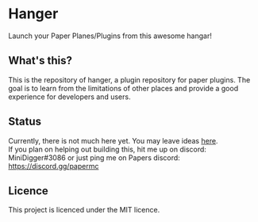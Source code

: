 # Hanger
Launch your Paper Planes/Plugins from this awesome hangar!

## What's this?

This is the repository of hanger, a plugin repository for paper plugins. 
The goal is to learn from the limitations of other places and provide a good experience for developers and users.

## Status

Currently, there is not much here yet. You may leave ideas [here](https://github.com/MiniDigger/Hangar/issues/1).  
If you plan on helping out building this, hit me up on discord: MiniDigger#3086 or just ping me on Papers discord: https://discord.gg/papermc 

## Licence

This project is licenced under the MIT licence.
